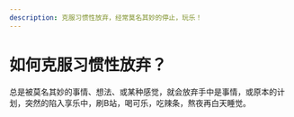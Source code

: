 ```yaml
---
description: 克服习惯性放弃，经常莫名其妙的停止，玩乐！
---
```


# 如何克服习惯性放弃？

总是被莫名其妙的事情、想法、或某种感觉，就会放弃手中是事情，或原本的计划，突然的陷入享乐中，刷B站，喝可乐，吃辣条，熬夜再白天睡觉。

